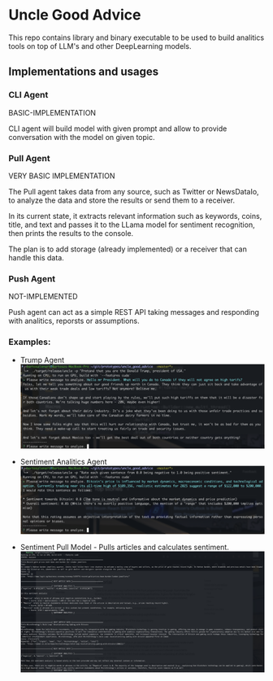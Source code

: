# Uncle Good Advice

This repo contains library and binary executable to be used to build analitics tools on top of LLM's and other DeepLearning
models.

## Implementations and usages

### CLI Agent

BASIC-IMPLEMENTATION

CLI agent will build model with given prompt and allow to provide conversation with the model on given topic.

### Pull Agent

VERY BASIC IMPLEMENTATION

The Pull agent takes data from any source, such as Twitter or NewsDataIo, to analyze the data and store the results or send them to a receiver.

In its current state, it extracts relevant information such as keywords, coins, title, and text and passes it to the LLama model for sentiment recognition, then prints the results to the console.

The plan is to add storage (already implemented) or a receiver that can handle this data.

### Push Agent

NOT-IMPLEMENTED

Push agent can act as a simple REST API taking messages and responding with analitics, reporsts or assumptions.

### Examples:

- Trump Agent
  ![Trump](https://github.com/bartossh/uncle_good_advice/blob/master/artefacts/trump.png?raw=true)

- Sentiment Analitics Agent
  ![Sentiemnt example](https://github.com/bartossh/uncle_good_advice/blob/master/artefacts/sentiment.png?raw=true)

- Sentiment Pull Model - Pulls articles and calculates sentiment.
  ![Sentiment Pull Model](https://github.com/bartossh/uncle_good_advice/blob/master/artefacts/pull_model_sentiment.png?raw=true)
